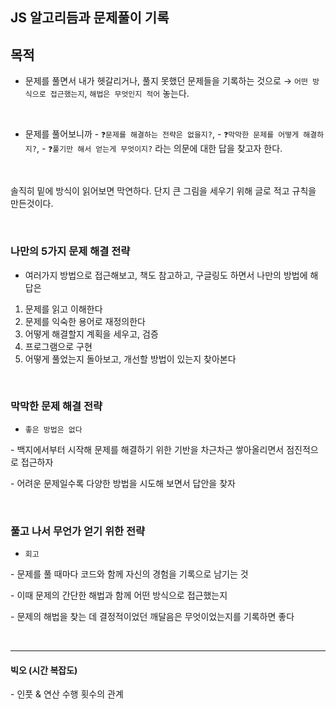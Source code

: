 ## JS 알고리듬과 문제풀이 기록

## 목적

- 문제를 풀면서 내가 헷갈리거나, 풀지 못했던 문제들을 기록하는 것으로 → `어떤 방식으로 접근했는지`, `해법은 무엇인지 적어` 놓는다.

<br>

- 문제를 풀어보니까
  \- `❓문제를 해결하는 전략은 없을지?`,
  \- `❓막막한 문제를 어떻게 해결하지?`,
  \- `❓풀기만 해서 얻는게 무엇이지?` 라는 의문에 대한 답을 찾고자 한다.

<br>

솔직히 밑에 방식이 읽어보면 막연하다. 단지 큰 그림을 세우기 위해 글로 적고 규칙을 만든것이다.

<br>

### 나만의 5가지 문제 해결 전략

- 여러가지 방법으로 접근해보고, 책도 참고하고, 구글링도 하면서 나만의 방법에 해답은

1. 문제를 읽고 이해한다
2. 문제를 익숙한 용어로 재정의한다
3. 어떻게 해결할지 계획을 세우고, 검증
4. 프로그램으로 구현
5. 어떻게 풀었는지 돌아보고, 개선할 방법이 있는지 찾아본다

<br>

### 막막한 문제 해결 전략

- `좋은 방법은 없다`

\- 백지에서부터 시작해 문제를 해결하기 위한 기반을 차근차근 쌓아올리면서 점진적으로 접근하자

\- 어려운 문제일수록 다양한 방법을 시도해 보면서 답안을 찾자

<br>

### 풀고 나서 무언가 얻기 위한 전략

- `회고`

\- 문제를 풀 때마다 코드와 함께 자신의 경험을 기록으로 남기는 것

\- 이때 문제의 간단한 해법과 함께 어떤 방식으로 접근했는지

\- 문제의 해법을 찾는 데 결정적이었던 깨달음은 무엇이었는지를 기록하면 좋다

<br>

---

#### 빅오 (시간 복잡도)

\- 인풋 & 연산 수행 횟수의 관계
